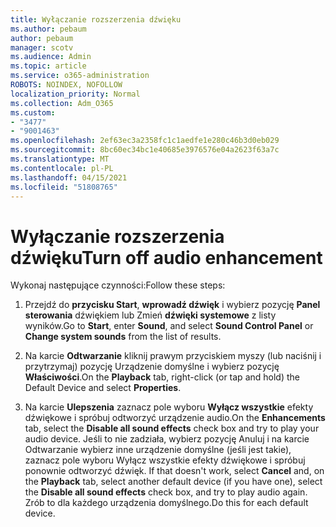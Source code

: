 ```yaml
---
title: Wyłączanie rozszerzenia dźwięku
ms.author: pebaum
author: pebaum
manager: scotv
ms.audience: Admin
ms.topic: article
ms.service: o365-administration
ROBOTS: NOINDEX, NOFOLLOW
localization_priority: Normal
ms.collection: Adm_O365
ms.custom:
- "3477"
- "9001463"
ms.openlocfilehash: 2ef63ec3a2358fc1c1aedfe1e280c46b3d0eb029
ms.sourcegitcommit: 8bc60ec34bc1e40685e3976576e04a2623f63a7c
ms.translationtype: MT
ms.contentlocale: pl-PL
ms.lasthandoff: 04/15/2021
ms.locfileid: "51808765"
---
```

# <a name="turn-off-audio-enhancement"></a><span data-ttu-id="3dd7e-102">Wyłączanie rozszerzenia dźwięku</span><span class="sxs-lookup"><span data-stu-id="3dd7e-102">Turn off audio enhancement</span></span>

<span data-ttu-id="3dd7e-103">Wykonaj następujące czynności:</span><span class="sxs-lookup"><span data-stu-id="3dd7e-103">Follow these steps:</span></span>

1. <span data-ttu-id="3dd7e-104">Przejdź do **przycisku Start**, **wprowadź dźwięk** i wybierz pozycję **Panel sterowania** dźwiękiem lub Zmień **dźwięki systemowe** z listy wyników.</span><span class="sxs-lookup"><span data-stu-id="3dd7e-104">Go to **Start**, enter **Sound**, and select **Sound Control Panel** or **Change system sounds** from the list of results.</span></span>

2. <span data-ttu-id="3dd7e-105">Na karcie **Odtwarzanie** kliknij prawym przyciskiem myszy (lub naciśnij i przytrzymaj) pozycję Urządzenie domyślne i wybierz pozycję **Właściwości**.</span><span class="sxs-lookup"><span data-stu-id="3dd7e-105">On the **Playback** tab, right-click (or tap and hold) the Default Device and select **Properties**.</span></span>

3. <span data-ttu-id="3dd7e-106">Na karcie **Ulepszenia** zaznacz pole wyboru **Wyłącz wszystkie** efekty dźwiękowe i spróbuj odtworzyć urządzenie audio.</span><span class="sxs-lookup"><span data-stu-id="3dd7e-106">On the **Enhancements** tab, select the **Disable all sound effects** check box and try to play your audio device.</span></span> <span data-ttu-id="3dd7e-107">Jeśli to nie zadziała, wybierz pozycję  Anuluj i na karcie Odtwarzanie wybierz inne urządzenie  domyślne (jeśli jest takie), zaznacz pole wyboru Wyłącz wszystkie efekty dźwiękowe i spróbuj ponownie odtworzyć dźwięk. </span><span class="sxs-lookup"><span data-stu-id="3dd7e-107">If that doesn't work, select **Cancel** and, on the **Playback** tab, select another default device (if you have one), select the **Disable all sound effects** check box, and try to play audio again.</span></span> <span data-ttu-id="3dd7e-108">Zrób to dla każdego urządzenia domyślnego.</span><span class="sxs-lookup"><span data-stu-id="3dd7e-108">Do this for each default device.</span></span>
